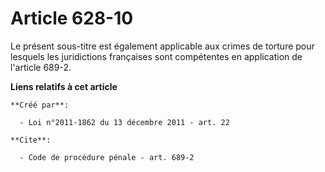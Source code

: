 # Article 628-10

Le présent sous-titre est également applicable aux crimes de torture pour lesquels les juridictions françaises sont
compétentes en application de l'article 689-2.

**Liens relatifs à cet article**

	**Créé par**:

	  - Loi n°2011-1862 du 13 décembre 2011 - art. 22

	**Cite**:

	  - Code de procédure pénale - art. 689-2
